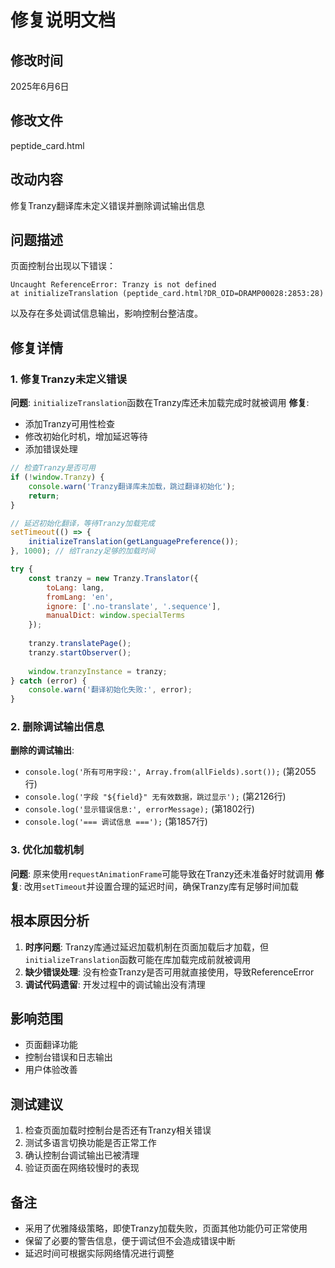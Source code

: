 # 修复说明文档

## 修改时间
2025年6月6日

## 修改文件
peptide_card.html

## 改动内容
修复Tranzy翻译库未定义错误并删除调试输出信息

## 问题描述
页面控制台出现以下错误：
```
Uncaught ReferenceError: Tranzy is not defined
at initializeTranslation (peptide_card.html?DR_OID=DRAMP00028:2853:28)
```

以及存在多处调试信息输出，影响控制台整洁度。

## 修复详情

### 1. 修复Tranzy未定义错误
**问题**: `initializeTranslation`函数在Tranzy库还未加载完成时就被调用
**修复**: 
- 添加Tranzy可用性检查
- 修改初始化时机，增加延迟等待
- 添加错误处理

```javascript
// 检查Tranzy是否可用
if (!window.Tranzy) {
    console.warn('Tranzy翻译库未加载，跳过翻译初始化');
    return;
}
```

```javascript
// 延迟初始化翻译，等待Tranzy加载完成
setTimeout(() => {
    initializeTranslation(getLanguagePreference());
}, 1000); // 给Tranzy足够的加载时间
```

```javascript
try {
    const tranzy = new Tranzy.Translator({
        toLang: lang,
        fromLang: 'en',
        ignore: ['.no-translate', '.sequence'],
        manualDict: window.specialTerms
    });
    
    tranzy.translatePage();
    tranzy.startObserver();
    
    window.tranzyInstance = tranzy;
} catch (error) {
    console.warn('翻译初始化失败:', error);
}
```

### 2. 删除调试输出信息
**删除的调试输出**:
- `console.log('所有可用字段:', Array.from(allFields).sort());` (第2055行)
- `console.log('字段 "${field}" 无有效数据，跳过显示');` (第2126行)
- `console.log('显示错误信息:', errorMessage);` (第1802行)
- `console.log('=== 调试信息 ===');` (第1857行)

### 3. 优化加载机制
**问题**: 原来使用`requestAnimationFrame`可能导致在Tranzy还未准备好时就调用
**修复**: 改用`setTimeout`并设置合理的延迟时间，确保Tranzy库有足够时间加载

## 根本原因分析
1. **时序问题**: Tranzy库通过延迟加载机制在页面加载后才加载，但`initializeTranslation`函数可能在库加载完成前就被调用
2. **缺少错误处理**: 没有检查Tranzy是否可用就直接使用，导致ReferenceError
3. **调试代码遗留**: 开发过程中的调试输出没有清理

## 影响范围
- 页面翻译功能
- 控制台错误和日志输出
- 用户体验改善

## 测试建议
1. 检查页面加载时控制台是否还有Tranzy相关错误
2. 测试多语言切换功能是否正常工作
3. 确认控制台调试输出已被清理
4. 验证页面在网络较慢时的表现

## 备注
- 采用了优雅降级策略，即使Tranzy加载失败，页面其他功能仍可正常使用
- 保留了必要的警告信息，便于调试但不会造成错误中断
- 延迟时间可根据实际网络情况进行调整 